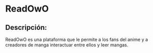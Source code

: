 # ReadOwO

## Descripción: 
ReadOwO es una plataforma que le permite a los fans del anime y a creadores de manga interactuar entre ellos y leer mangas. 

